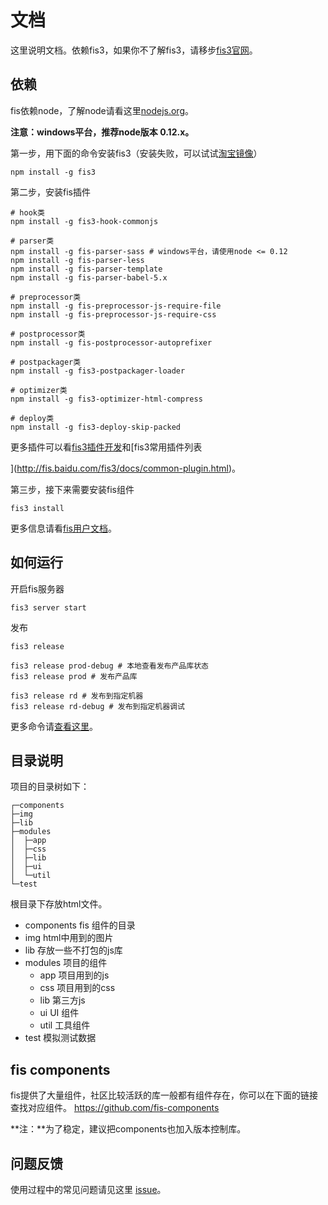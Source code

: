 # 文档
这里说明文档。依赖fis3，如果你不了解fis3，请移步[fis3官网](http://fis.baidu.com/)。

## 依赖
fis依赖node，了解node请看这里[nodejs.org](http://nodejs.org/)。

**注意：windows平台，推荐node版本 0.12.x。**

第一步，用下面的命令安装fis3（安装失败，可以试试[淘宝镜像](http://yanhaijing.com/tool/2015/09/01/my-npm-note/)）

	npm install -g fis3

第二步，安装fis插件
    
    # hook类
    npm install -g fis3-hook-commonjs
    
    # parser类
    npm install -g fis-parser-sass # windows平台，请使用node <= 0.12
    npm install -g fis-parser-less
    npm install -g fis-parser-template
    npm install -g fis-parser-babel-5.x
    
    # preprocessor类
    npm install -g fis-preprocessor-js-require-file
    npm install -g fis-preprocessor-js-require-css

    # postprocessor类
    npm install -g fis-postprocessor-autoprefixer
    
    # postpackager类
    npm install -g fis3-postpackager-loader
    
    # optimizer类
    npm install -g fis3-optimizer-html-compress

    # deploy类
    npm install -g fis3-deploy-skip-packed

更多插件可以看[fis3插件开发](http://fis.baidu.com/fis3/docs/api/dev-plugin.html)和[fis3常用插件列表

](http://fis.baidu.com/fis3/docs/common-plugin.html)。

第三步，接下来需要安装fis组件

    fis3 install

更多信息请看[fis用户文档](http://fis.baidu.com/fis3/docs/beginning/install.html)。


## 如何运行
开启fis服务器

	fis3 server start

发布

	fis3 release

	fis3 release prod-debug # 本地查看发布产品库状态
    fis3 release prod # 发布产品库

    fis3 release rd # 发布到指定机器
	fis3 release rd-debug # 发布到指定机器调试

更多命令请[查看这里](http://fis.baidu.com/fis3/docs/api/command.html)。

## 目录说明
项目的目录树如下：

    ┌─components
    ├─img
    ├─lib
    ├─modules
    │  ├─app
    │  ├─css
    │  ├─lib
    │  ├─ui
    │  └─util
    └─test

根目录下存放html文件。

- components fis 组件的目录
- img html中用到的图片
- lib 存放一些不打包的js库
- modules 项目的组件
	- app 项目用到的js
	- css 项目用到的css
	- lib 第三方js
	- ui UI 组件
	- util 工具组件
- test 模拟测试数据

## fis components
fis提供了大量组件，社区比较活跃的库一般都有组件存在，你可以在下面的链接查找对应组件。
https://github.com/fis-components

**注：**为了稳定，建议把components也加入版本控制库。

## 问题反馈
使用过程中的常见问题请见这里 [issue](https://github.com/yanhaijing/fis3-base/issues)。
